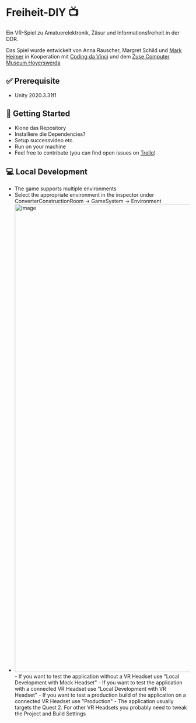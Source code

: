 # Freiheit-DIY :tv:

Ein VR-Spiel zu Amatuerelektronik, Zäsur und Informationsfreiheit in der DDR.

Das Spiel wurde entwickelt von Anna Rauscher, Margret Schild und [Mark Heimer](me.cratory.de) in Kooperation mit [Coding da Vinci](https://codingdavinci.de/) und dem [Zuse Computer Museum Hoyerswerda](https://zuse-computer-museum.com/)

## :white_check_mark: Prerequisite
- Unity 2020.3.31f1

## :rocket: Getting Started
- Klone das Repository 
- Installiere die Dependencies? 
- Setup successvideo etc. 
- Run on your machine
- Feel free to contribute (you can find open issues on [Trello](https://trello.com/b/9MdesXd9/entwicklung)) 

## :computer: Local Development
- The game supports multiple environments
- Select the appropriate environment in the inspector under ConverterConstructionRoom -> GameSystem -> Environment
- <img width="1279" alt="image" src="https://user-images.githubusercontent.com/28750031/197191844-775fdcfb-4b2b-477e-91ce-8dd03a875a39.png">
  - If you want to test the application without a VR Headset use "Local Development with Mock Headset"
  - If you want to test the application with a connected VR Headset use "Local Development with VR Headset"
  - If you want to test a production build of the application on a connected VR Headset use "Production" 
    - The application usually targets the Quest 2. For other VR Headsets you probably need to tweak the Project and Build Settings   
